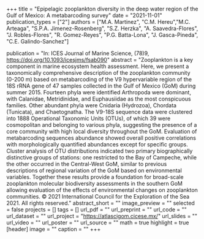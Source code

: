 +++
title = "Epipelagic zooplankton diversity in the deep water region of the Gulf of Mexico: A metabarcoding survey"
date = "2021-11-01"
publication_types = ["2"]
authors = ["M.A. Martinez", "C.M. Hereu","M.C. Arteaga", "S.P.A. Jimenez-Rosenberg", "S.Z. Herzka", "A. Saavedra-Flores", "J. Robles-Flores", "R. Gomez-Reyes", "P.G. Batta-Lona", "J. Gasca-Pineda", "C.E. Galindo-Sanchez"]

publication = "In: ICES Journal of Marine Science, (78)9, https://doi.org/10.1093/icesjms/fsab090"
abstract = "Zooplankton is a key component in marine ecosystem health assessment. Here, we present a taxonomically comprehensive description of the zooplankton community (0-200 m) based on metabarcoding of the V9 hypervariable region of the 18S rRNA gene of 47 samples collected in the Gulf of Mexico (GoM) during summer 2015. Fourteen phyla were identified Arthropoda were dominant, with Calanidae, Metridinidae, and Euphausiidae as the most conspicuous families. Other abundant phyla were Cnidaria (Hydrozoa), Chordata (Tunicata), and Chaetognatha. The V9-18S sequence data were clustered into 1888 Operational Taxonomic Units (OTUs), of which 39 were cosmopolitan and belonging to various phyla, suggesting the presence of a core community with high local diversity throughout the GoM. Evaluation of metabarcoding sequences abundance showed overall positive correlations with morphologically quantified abundances except for specific groups. Cluster analysis of OTU distributions indicated two primary biographically distinctive groups of stations: one restricted to the Bay of Campeche, while the other occurred in the Central-West GoM, similar to previous descriptions of regional variation of the GoM based on environmental variables. Together these results provide a foundation for broad-scale zooplankton molecular biodiversity assessments in the southern GoM allowing evaluation of the effects of environmental changes on zooplankton communities. © 2021 International Council for the Exploration of the Sea 2021. All rights reserved."
abstract_short = ""
image_preview = ""
selected = false
projects = []
tags = []
url_pdf = ""
url_preprint = ""
url_code = ""
url_dataset = ""
url_project = "https://atlascigom.cicese.mx/"
url_slides = ""
url_video = ""
url_poster = ""
url_source = ""
math = true
highlight = true
[header]
image = ""
caption = ""
+++

